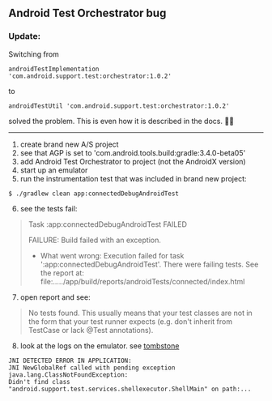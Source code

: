 ## Android Test Orchestrator bug

### Update: 
Switching from 

`androidTestImplementation 'com.android.support.test:orchestrator:1.0.2'`

to

`androidTestUtil 'com.android.support.test:orchestrator:1.0.2'`

solved the problem. This is even how it is described in the docs. :man_facepalming:


----------------


1. create brand new A/S project
2. see that AGP is set to 'com.android.tools.build:gradle:3.4.0-beta05'
3. add Android Test Orchestrator to project (not the AndroidX version)
4. start up an emulator
5. run the instrumentation test that was included in brand new project:
```
$ ./gradlew clean app:connectedDebugAndroidTest
```

6. see the tests fail:
> Task :app:connectedDebugAndroidTest FAILED
> 
> FAILURE: Build failed with an exception.
> 
> * What went wrong:
> Execution failed for task ':app:connectedDebugAndroidTest'.
> There were failing tests. See the report at: file:...../app/build/reports/androidTests/connected/index.html


7. open report and see: 
> No tests found. This usually means that your test classes are not in the form that your test runner expects (e.g. don't inherit from TestCase or lack @Test annotations).

8. look at the logs on the emulator. see [tombstone](tombstone.md)

```
JNI DETECTED ERROR IN APPLICATION: 
JNI NewGlobalRef called with pending exception java.lang.ClassNotFoundException: 
Didn't find class "android.support.test.services.shellexecutor.ShellMain" on path:...
```
